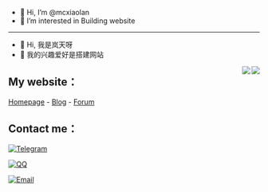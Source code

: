 - 👋 Hi, I’m @mcxiaolan
- 👀 I’m interested in Building website

---

- 👋 Hi, 我是岚天呀
- 👀 我的兴趣爱好是搭建网站

<a href="#">
  <img align="right" src="https://github-readme-stats.vercel.app/api?username=mcxiaolan&show_icons=true&hide_border=false&count_private=true&include_all_commits=true&theme=dracula">
</a>

<a href="#">
  <img align="right" src="https://github-readme-stats.vercel.app/api/top-langs/?username=mcxiaolan&layout=compact">
</a>

## My website：

[Homepage](https://www.ltya.top) - [Blog](https://blog.ltya.top) - [Forum](https://forum.ltya.top)

## Contact me：

[![Telegram](https://img.shields.io/badge/Telegram-@mcxiaolan-00BFFF?logo=telegram&logoColor=white&style=for-the-badge)](https://t.me/mcxiaolan)

[![QQ](https://img.shields.io/badge/QQ-3152293832-00BFFF?logo=QQ&logoColor=white&style=for-the-badge)](https://wpa.qq.com/msgrd?v=3&uin=3152293832&site=qq&menu=yes)

[![Email](https://img.shields.io/badge/-3152293832@qq.com-911318?logo=Mail.RU&logoColor=white&style=for-the-badge)](mailto:3152293832@qq.com)
